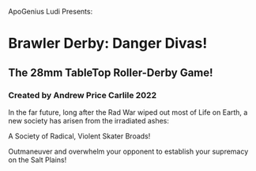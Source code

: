 ApoGenius Ludi Presents:


# Brawler Derby: Danger Divas!

## The 28mm TableTop Roller-Derby Game!

### Created by Andrew Price Carlile 2022

In the far future, long after the Rad War wiped out most of Life on Earth, a new society has arisen from the irradiated ashes:

A Society of Radical, Violent Skater Broads!

Outmaneuver and overwhelm your opponent to establish your supremacy on the Salt Plains!
